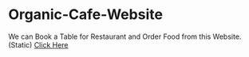 # Organic-Cafe-Website
We can Book a Table for Restaurant  and Order Food from this Website.(Static)
[Click Here](https://vanshul22.github.io/Organic-Cafe-Website/)
